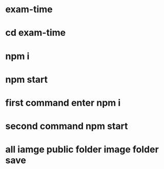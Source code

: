 # exam-time

# cd exam-time

# npm i

# npm start

# first command enter npm i

# second command npm start

# all iamge public folder image folder save
